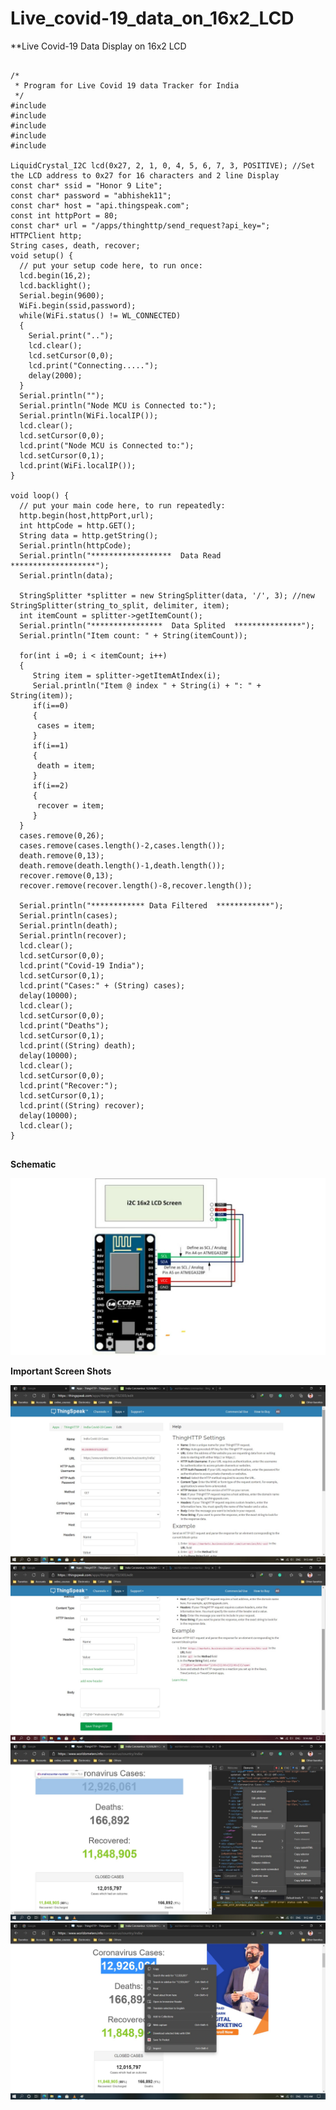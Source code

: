# Live_covid-19_data_on_16x2_LCD
**Live Covid-19 Data Display on 16x2 LCD

<pre>
<code>
/*
 * Program for Live Covid 19 data Tracker for India
 */
#include<ESP8266WiFi.h>
#include<ESP8266HTTPClient.h>
#include<Wire.h>
#include<LiquidCrystal_I2C.h>
#include<StringSplitter.h>

LiquidCrystal_I2C lcd(0x27, 2, 1, 0, 4, 5, 6, 7, 3, POSITIVE); //Set the LCD address to 0x27 for 16 characters and 2 line Display
const char* ssid = "Honor 9 Lite";
const char* password = "abhishek11";
const char* host = "api.thingspeak.com";
const int httpPort = 80;
const char* url = "/apps/thinghttp/send_request?api_key=<Enter your API Key>";
HTTPClient http;
String cases, death, recover;
void setup() {
  // put your setup code here, to run once:
  lcd.begin(16,2);
  lcd.backlight();
  Serial.begin(9600);
  WiFi.begin(ssid,password);
  while(WiFi.status() != WL_CONNECTED)
  {
    Serial.print("..");
    lcd.clear();
    lcd.setCursor(0,0);
    lcd.print("Connecting.....");
    delay(2000);
  }
  Serial.println("");
  Serial.println("Node MCU is Connected to:");
  Serial.println(WiFi.localIP());
  lcd.clear();
  lcd.setCursor(0,0);
  lcd.print("Node MCU is Connected to:");
  lcd.setCursor(0,1);
  lcd.print(WiFi.localIP());
}

void loop() {
  // put your main code here, to run repeatedly:
  http.begin(host,httpPort,url);
  int httpCode = http.GET();
  String data = http.getString();
  Serial.println(httpCode);
  Serial.println("******************  Data Read  *******************");
  Serial.println(data);

  StringSplitter *splitter = new StringSplitter(data, '/', 3); //new StringSplitter(string_to_split, delimiter, item);
  int itemCount = splitter->getItemCount();
  Serial.println("****************  Data Splited  ***************");
  Serial.println("Item count: " + String(itemCount));

  for(int i =0; i < itemCount; i++)
  {
     String item = splitter->getItemAtIndex(i);
     Serial.println("Item @ index " + String(i) + ": " + String(item));
     if(i==0)
     {
      cases = item;                                                                                          
     }
     if(i==1)
     {
      death = item;                                                                                          
     }
     if(i==2)
     {
      recover = item;                                                                                          
     }
  }
  cases.remove(0,26);
  cases.remove(cases.length()-2,cases.length());
  death.remove(0,13);
  death.remove(death.length()-1,death.length());
  recover.remove(0,13);
  recover.remove(recover.length()-8,recover.length());

  Serial.println("************ Data Filtered  ************");
  Serial.println(cases);
  Serial.println(death);
  Serial.println(recover);
  lcd.clear();
  lcd.setCursor(0,0);
  lcd.print("Covid-19 India");
  lcd.setCursor(0,1);
  lcd.print("Cases:" + (String) cases);
  delay(10000);
  lcd.clear();
  lcd.setCursor(0,0);
  lcd.print("Deaths");
  lcd.setCursor(0,1);
  lcd.print((String) death);
  delay(10000);
  lcd.clear();
  lcd.setCursor(0,0);
  lcd.print("Recover:");
  lcd.setCursor(0,1);
  lcd.print((String) recover);
  delay(10000);
  lcd.clear();
}
</code>
</pre>

**Schematic**

<img src = "https://github.com/abhisheksharma1310/Live_covid-19_data_on_16x2_LCD/blob/main/MCU_LCD-I2C.jpg">


**Important Screen Shots**

<img src = "https://github.com/abhisheksharma1310/Live_covid-19_data_on_16x2_LCD/blob/main/Thingspeak1.jpg">

<img src = "https://github.com/abhisheksharma1310/Live_covid-19_data_on_16x2_LCD/blob/main/Thingspeak2.jpg">

<img src = "https://github.com/abhisheksharma1310/Live_covid-19_data_on_16x2_LCD/blob/main/Worldometer.jpg">

<img src = "https://github.com/abhisheksharma1310/Live_covid-19_data_on_16x2_LCD/blob/main/Worldometer1.jpg">

<img src = "">

<img src = "">
